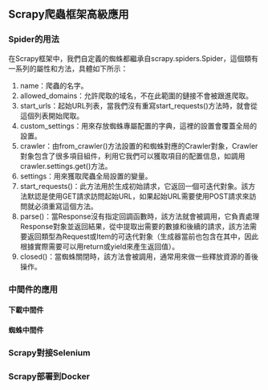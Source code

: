 ## Scrapy爬蟲框架高級應用

### Spider的用法

在Scrapy框架中，我們自定義的蜘蛛都繼承自scrapy.spiders.Spider，這個類有一系列的屬性和方法，具體如下所示：

1. name：爬蟲的名字。
2. allowed_domains：允許爬取的域名，不在此範圍的鏈接不會被跟進爬取。
3. start_urls：起始URL列表，當我們沒有重寫start_requests()方法時，就會從這個列表開始爬取。
4. custom_settings：用來存放蜘蛛專屬配置的字典，這裡的設置會覆蓋全局的設置。
5. crawler：由from_crawler()方法設置的和蜘蛛對應的Crawler對象，Crawler對象包含了很多項目組件，利用它我們可以獲取項目的配置信息，如調用crawler.settings.get()方法。
6. settings：用來獲取爬蟲全局設置的變量。
7. start_requests()：此方法用於生成初始請求，它返回一個可迭代對象。該方法默認是使用GET請求訪問起始URL，如果起始URL需要使用POST請求來訪問就必須重寫這個方法。
8. parse()：當Response沒有指定回調函數時，該方法就會被調用，它負責處理Response對象並返回結果，從中提取出需要的數據和後續的請求，該方法需要返回類型為Request或Item的可迭代對象（生成器當前也包含在其中，因此根據實際需要可以用return或yield來產生返回值）。
9. closed()：當蜘蛛關閉時，該方法會被調用，通常用來做一些釋放資源的善後操作。

### 中間件的應用

#### 下載中間件



#### 蜘蛛中間件



### Scrapy對接Selenium



### Scrapy部署到Docker

